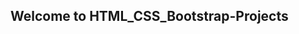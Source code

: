 ## Welcome to HTML_CSS_Bootstrap-Projects
<p align-item="center >
<img src="https://www.microtechits.com/images/courses/HTML-CSS-BOOTSTRAP-course-training-kolkata/HTML-CSS-BOOTSTRAP-course.png">
</p>
